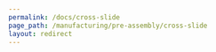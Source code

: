 ```yaml
---
permalink: /docs/cross-slide
page_path: /manufacturing/pre-assembly/cross-slide
layout: redirect
---
```

